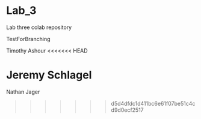 # Lab_3
Lab three colab repository

TestForBranching

Timothy Ashour
<<<<<<< HEAD

Jeremy Schlagel
=======
Nathan Jager
>>>>>>> d5d4dfdc1d411bc6e61f07be51c4cd9d0ecf2517
